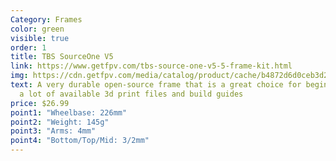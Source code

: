 ```yaml
---
Category: Frames
color: green
visible: true
order: 1
title: TBS SourceOne V5
link: https://www.getfpv.com/tbs-source-one-v5-5-frame-kit.html
img: https://cdn.getfpv.com/media/catalog/product/cache/b4872d6d0ceb3d2181c291dd3ccc7b81/t/b/tbs_source_one_v5_5inch.jpg
text: A very durable open-source frame that is a great choice for beginners with
  a lot of available 3d print files and build guides
price: $26.99
point1: "Wheelbase: 226mm"
point2: "Weight: 145g"
point3: "Arms: 4mm"
point4: "Bottom/Top/Mid: 3/2mm"
---
```

